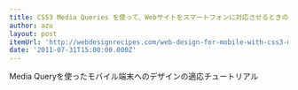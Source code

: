 ```yaml
---
title: CSS3 Media Queries を使って、Webサイトをスマートフォンに対応させるときの注意書き
author: azu
layout: post
itemUrl: 'http://webdesignrecipes.com/web-design-for-mobile-with-css3-media-queries/'
date: '2011-07-31T15:00:00.000Z'
---
```

Media Queryを使ったモバイル端末へのデザインの適応チュートリアル
